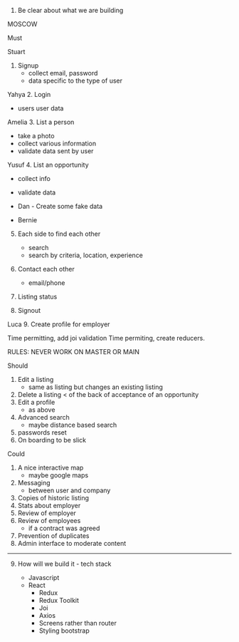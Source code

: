 1. Be clear about what we are building

MOSCOW

Must

Stuart

1. Signup
   - collect email, password
   - data specific to the type of user

Yahya 2. Login

- users user data

Amelia 3. List a person

- take a photo
- collect various information
- validate data sent by user

Yusuf 4. List an opportunity

- collect info
- validate data

- Dan - Create some fake data

- Bernie

5. Each side to find each other

   - search
   - search by criteria, location, experience

6. Contact each other

   - email/phone

7. Listing status
8. Signout

Luca 9. Create profile for employer

Time permitting, add joi validation
Time permiting, create reducers.

RULES: NEVER WORK ON MASTER OR MAIN

Should

1. Edit a listing
   - same as listing but changes an existing listing
2. Delete a listing < of the back of acceptance of an opportunity
3. Edit a profile
   - as above
4. Advanced search
   - maybe distance based search
5. passwords reset
6. On boarding to be slick

Could

1. A nice interactive map
   - maybe google maps
2. Messaging
   - between user and company
3. Copies of historic listing
4. Stats about employer
5. Review of employer
6. Review of employees
   - if a contract was agreed
7. Prevention of duplicates
8. Admin interface to moderate content

---

9. How will we build it - tech stack

   - Javascript
   - React
     - Redux
     - Redux Toolkit
     - Joi
     - Axios
     - Screens rather than router
     - Styling bootstrap
